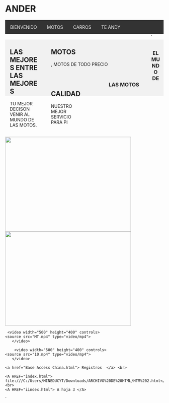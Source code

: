 <html lang="en">

<head>
  <meta charset="UTF-8" />
  <meta name="viewport" content="width=device-width, initial-scale=1.0" />
  <title>EL MUNDO DE LAS MOTOS</title>
  <style>
    body {
      margin: 0;
    }

    .header {
      padding: 5,0px;
      background-color: #f1f1f1;
      text-align: center;
    }

    /* estilo parar la base del menu */
    .topnav {
      overflow: hidden;
      background-color: #333;
    }

    /* Enlaces del menu */
    .topnav a {
      float: left;
      display: block;
      color: #F2F2F2;
      text-align: center;
      padding: 14px 16px;
      text-decoration: none;
    }

    /* Animacion para el menu */
    .topnav a:hover {
      background-color: #ddd;
      color: black
    }

    /* Estilo para columnas */
    .row__column {
      float: left;
      padding: 15px;
    }

    .row__column.side {
      width: 20%;
    }

    .row__column.middle {
      width: 60%;
    }

    /* Contenido deje de ser flotante */
    .row::after {
      content: "";
      display: table;
      clear: both;
    }

    /* Plantilla responsiva */
    @media screen and (max-width: 600px) {
      .row__column {
        width: 100%;
      }
    }

    /* Pie de pagina */
    .footer {
      background-color: #f1f1f1;
      padding: 10px;
      text-align: center;

    }

	<link rel="stylesheet" type="text/css" href="css/estilo.css" />

  </style>
</head>

<body>
  <!-- Definimos el area del encabezado -->
  <div class="header">
      <h1>ANDER</h1>
  </div>

  <!-- Crear el menu -->
  <div class="topnav">
    <a href="https://file:///C:/Users/MINEDUCYT/Downloads/ARCHIVO%20DE%20HTML/HTM%202.html" >BIENVENIDO</a>
	        <!--p align="rigth">MINED -->
    <a href="#">MOTOS</a>
    <a href="#">CARROS</a>
	<a href="https:file:///C:/Users/MINEDUCYT/Downloads/ARCHIVO%20DE%20HTML/HTM%202.html/us/">TE ANDY</a>
    <a href=""></a>
  </div>
  <!-- cuerpo de la pagina -->
  <div class="row">`
    <div class="row__column side">
      <h2>LAS MEJORES ENTRE LAS MEJORES</h2>
      <p> TU MEJOR DECISON VENIR AL MUNDO DE LAS MOTOS.</p>
    </div>
    <div class="row__column middle">
      <h2>MOTOS </h2>
      <p>  , MOTOS DE TODO PRECIO</p>
    </div>
    <div class="row__column side">
      <h2>CALIDAD </h2>
      <p> NUESTRO MEJOR SERVICIO PARA PI</p>
    </div>
  </div>
  <!-- inicio del piede de pagina -->
  <div class="footer">
    <p> <h3>EL MUNDO DE LAS MOTOS  </h3> </p>
  </div>


   <img src="ANDERR.jpg" width="400" height="300"/>
   
   <img src="MT.jpg" width="400" height="300"/>

     <video width="500" height="400" controls>
    <source src="MT.mp4" type="video/mp4">
       </video>
       
        <video width="500" height="400" controls>
    <source src="10.mp4" type="video/mp4">
       </video>

	<a href="Base Access China.html"> Registros  </a> <br>

	<A HREF="index.html">  file:///C:/Users/MINEDUCYT/Downloads/ARCHIVO%20DE%20HTML/HTM%202.html</A> <br>
    <A HREF="iindex.html"> A hoja 3 </A>

</body>

</html>`
